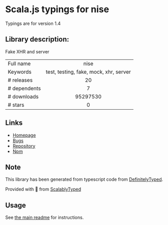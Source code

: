 
# Scala.js typings for nise

Typings are for version 1.4

## Library description:
Fake XHR and server

|                    |                 |
| ------------------ | :-------------: |
| Full name          | nise |
| Keywords           | test, testing, fake, mock, xhr, server |
| # releases         | 20 |
| # dependents       | 7 |
| # downloads        | 95297530 |
| # stars            | 0 |

## Links
- [Homepage](https://github.com/sinonjs/nise#readme)
- [Bugs](https://github.com/sinonjs/nise/issues)
- [Repository](https://github.com/sinonjs/nise)
- [Npm](https://www.npmjs.com/package/nise)
    


## Note
This library has been generated from typescript code from [DefinitelyTyped](https://definitelytyped.org).

Provided with :purple_heart: from [ScalablyTyped](https://github.com/oyvindberg/ScalablyTyped)

## Usage
See [the main readme](../../readme.md) for instructions.



